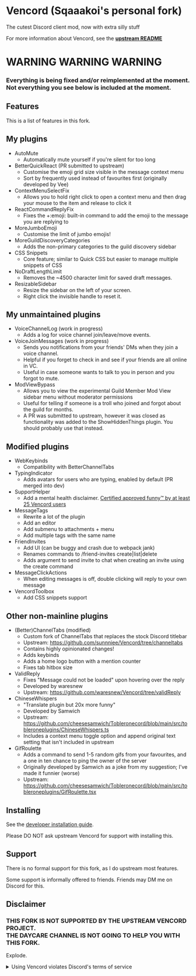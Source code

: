 # Vencord (Sqaaakoi's personal fork)

The cutest Discord client mod, now with extra silly stuff

For more information about Vencord, see the **[upstream README](https://github.com/Vendicated/Vencord/blob/main/README.md)**

# WARNING WARNING WARNING
### Everything is being fixed and/or reimplemented at the moment. Not everything you see below is included at the moment.

## Features

This is a list of features in this fork.

## My plugins
-   AutoMute
    -   Automatically mute yourself if you're silent for too long
-   BetterQuickReact (PR submitted to upstream)
    -   Customise the emoji grid size visible in the message context menu
    -   Sort by frequently used instead of favourites first (originally developed by Vee)
-   ContextMenuSelectFix
    -   Allows you to hold right click to open a context menu and then drag your mouse to the item and release to click it
-   ReactCommandReplyFix
    -   Fixes the +:emoji: built-in command to add the emoji to the message you are replying to
-   MoreJumboEmoji
    -   Customise the limit of jumbo emojis!
-   MoreGuildDiscoveryCategories
    -   Adds the non-primary categories to the guild discovery sidebar
-   CSS Snippets
    -   Core feature; similar to Quick CSS but easier to manage multiple snippets of CSS
-   NoDraftLengthLimit
    -   Removes the ~4500 character limit for saved draft messages.
-   ResizableSidebar
    -   Resize the sidebar on the left of your screen.
    -   Right click the invisible handle to reset it.
## My unmaintained plugins
-   VoiceChannelLog (work in progress)
    -   Adds a log for voice channel join/leave/move events.
-   VoiceJoinMessages (work in progress)
    -   Sends you notifications from your friends' DMs when they join a voice channel.
    -   Helpful if you forget to check in and see if your friends are all online in VC.
    -   Useful in case someone wants to talk to you in person and you forgot to mute.
-   ModViewBypass
    -   Allows you to view the experimental Guild Member Mod View sidebar menu without moderator permissions
    -   Useful for telling if someone is a troll who joined and forgot about the guild for months.
    -   A PR was submitted to upstream, however it was closed as functionality was added to the ShowHiddenThings plugin. You should probably use that instead.
## Modified plugins
-   WebKeybinds
    -   Compatibility with BetterChannelTabs
-   TypingIndicator
    -   Adds avatars for users who are typing, enabled by default (PR merged into dev)
-   SupportHelper
    -   Add a mental health disclaimer. [Certified approved funny™️ by at least 25 Vencord users](https://canary.discord.com/channels/1015060230222131221/1032200195582197831/1226274249472348212)
-   MessageTags
    -   Rewrite a lot of the plugin
    -   Add an editor
    -   Add submenu to attachments + menu
    -   Add multiple tags with the same name
-   FriendInvites
    -   Add UI (can be buggy and crash due to webpack jank)
    -   Renames commands to /friend-invites create|list|delete
    -   Adds argument to send invite to chat when creating an invite using the create command
-   MessageClickActions
    -   When editing messages is off, double clicking will reply to your own message
-   VencordToolbox
    -   Add CSS snippets support
## Other non-mainline plugins
-   (Better)ChannelTabs (modified)
    -   Custom fork of ChannelTabs that replaces the stock Discord titlebar
    -   Upstream: https://github.com/sunnniee/Vencord/tree/channeltabs
    -   Contains highly opinionated changes!
    -   Adds keybinds
    -   Adds a home logo button with a mention counter
    -   Fixes tab hitbox size
-   ValidReply
    -   Fixes "Message could not be loaded" upon hovering over the reply
    -   Developed by waresnew
    -   Upstream: https://github.com/waresnew/Vencord/tree/validReply
-   ChineseWhispers
    -   "Translate plugin but 20x more funny"
    -   Developed by Samwich
    -   Upstream: https://github.com/cheesesamwich/Tobleronecord/blob/main/src/tobleroneplugins/ChineseWhispers.ts
    -   Includes a context menu toggle option and append original text setting that isn't included in upstream
-   GifRoulette
    -   Adds a command to send 1-5 random gifs from your favourites, and a one in ten chance to ping the owner of the server
    -   Originally developed by Samwich as a joke from my suggestion; I've made it funnier (worse)
    -   Upstream: https://github.com/cheesesamwich/Tobleronecord/blob/main/src/tobleroneplugins/GifRoulette.tsx

## Installing

See the [developer installation guide](./docs/1_INSTALLING.md).

Please DO NOT ask upstream Vencord for support with installing this.

## Support

There is no formal support for this fork, as I do upstream most features.

Some support is informally offered to friends. Friends may DM me on Discord for this.

## Disclaimer

### THIS FORK IS NOT SUPPORTED BY THE UPSTREAM VENCORD PROJECT.<br>THE DAYCARE CHANNEL IS NOT GOING TO HELP YOU WITH THIS FORK.

Explode.

<details>
<summary>Using Vencord violates Discord's terms of service</summary>

Client modifications are against Discord’s Terms of Service.

However, Discord is pretty indifferent about them and there are no known cases of users getting banned for using client mods! So you should generally be fine as long as you don’t use any plugins that implement abusive behaviour. But no worries, all inbuilt plugins are safe to use!

Regardless, if your account is very important to you and it getting disabled would be a disaster for you, you should probably not use any client mods (not exclusive to Vencord), just to be safe

Additionally, make sure not to post screenshots with Vencord in a server where you might get banned for it

</details>
